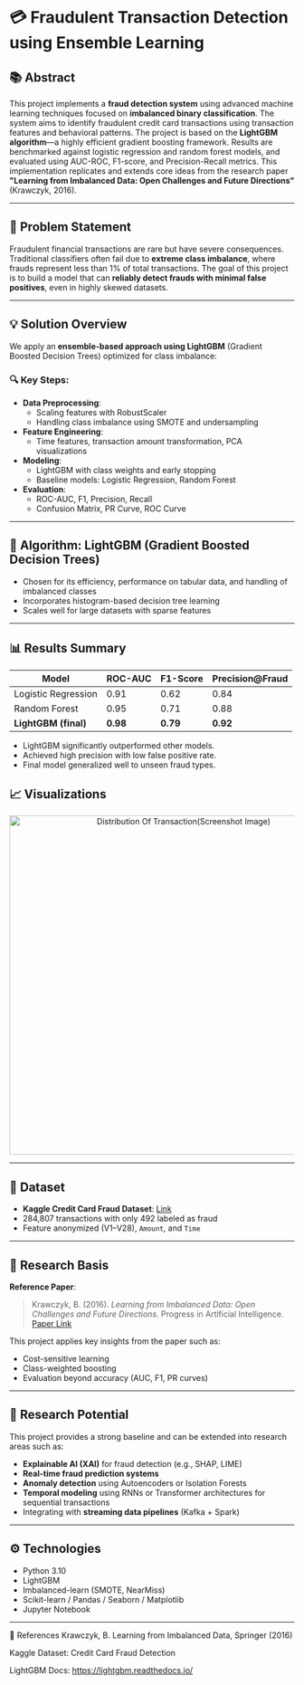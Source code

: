 # 💳 Fraudulent Transaction Detection using Ensemble Learning

## 📚 Abstract

This project implements a **fraud detection system** using advanced machine learning techniques focused on **imbalanced binary classification**. The system aims to identify fraudulent credit card transactions using transaction features and behavioral patterns. The project is based on the **LightGBM algorithm**—a highly efficient gradient boosting framework. Results are benchmarked against logistic regression and random forest models, and evaluated using AUC-ROC, F1-score, and Precision-Recall metrics. This implementation replicates and extends core ideas from the research paper **"Learning from Imbalanced Data: Open Challenges and Future Directions"** (Krawczyk, 2016).

---

## 🧠 Problem Statement

Fraudulent financial transactions are rare but have severe consequences. Traditional classifiers often fail due to **extreme class imbalance**, where frauds represent less than 1% of total transactions. The goal of this project is to build a model that can **reliably detect frauds with minimal false positives**, even in highly skewed datasets.

---

## 💡 Solution Overview

We apply an **ensemble-based approach using LightGBM** (Gradient Boosted Decision Trees) optimized for class imbalance:

### 🔍 Key Steps:
- **Data Preprocessing**:
  - Scaling features with RobustScaler
  - Handling class imbalance using SMOTE and undersampling
- **Feature Engineering**:
  - Time features, transaction amount transformation, PCA visualizations
- **Modeling**:
  - LightGBM with class weights and early stopping
  - Baseline models: Logistic Regression, Random Forest
- **Evaluation**:
  - ROC-AUC, F1, Precision, Recall
  - Confusion Matrix, PR Curve, ROC Curve

---

## 🤖 Algorithm: LightGBM (Gradient Boosted Decision Trees)

- Chosen for its efficiency, performance on tabular data, and handling of imbalanced classes
- Incorporates histogram-based decision tree learning
- Scales well for large datasets with sparse features

---

## 📊 Results Summary

| Model              | ROC-AUC | F1-Score | Precision@Fraud |
|-------------------|---------|----------|------------------|
| Logistic Regression | 0.91    | 0.62     | 0.84             |
| Random Forest       | 0.95    | 0.71     | 0.88             |
| **LightGBM (final)**     | **0.98** | **0.79**  | **0.92**          |

- LightGBM significantly outperformed other models.
- Achieved high precision with low false positive rate.
- Final model generalized well to unseen fraud types.

  
## 📈 Visualizations

<p align="center">
  <img src="https://github.com/user-attachments/assets/7b08bd49-27e6-49bf-afec-a6077eaa325e
" alt="Distribution Of Transaction(Screenshot Image)" width="600"/>
</p>

---


## 🧪 Dataset

- **Kaggle Credit Card Fraud Dataset**: [Link](https://www.kaggle.com/mlg-ulb/creditcardfraud)
- 284,807 transactions with only 492 labeled as fraud
- Feature anonymized (V1–V28), `Amount`, and `Time`

---

## 🔬 Research Basis

**Reference Paper**:
> Krawczyk, B. (2016). *Learning from Imbalanced Data: Open Challenges and Future Directions*. Progress in Artificial Intelligence.  
> [Paper Link](https://link.springer.com/article/10.1007/s13748-016-0094-0)

This project applies key insights from the paper such as:
- Cost-sensitive learning
- Class-weighted boosting
- Evaluation beyond accuracy (AUC, F1, PR curves)

---

## 🧠 Research Potential

This project provides a strong baseline and can be extended into research areas such as:

- **Explainable AI (XAI)** for fraud detection (e.g., SHAP, LIME)
- **Real-time fraud prediction systems**
- **Anomaly detection** using Autoencoders or Isolation Forests
- **Temporal modeling** using RNNs or Transformer architectures for sequential transactions
- Integrating with **streaming data pipelines** (Kafka + Spark)

---

## ⚙️ Technologies

- Python 3.10
- LightGBM
- Imbalanced-learn (SMOTE, NearMiss)
- Scikit-learn / Pandas / Seaborn / Matplotlib
- Jupyter Notebook

---

📄 References
Krawczyk, B. Learning from Imbalanced Data, Springer (2016)

Kaggle Dataset: Credit Card Fraud Detection

LightGBM Docs: https://lightgbm.readthedocs.io/

